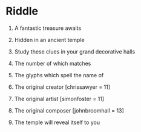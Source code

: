 # Riddle

1. A fantastic treasure awaits
2. Hidden in an ancient temple
3. Study these clues in your grand decorative halls
4. The number of which matches
5. The glyphs which spell the name of

6. The original creator
[chrissawyer = 11]

6. The original artist
[simonfoster = 11]

6. The original composer
[johnbroomhall = 13]

7. The temple will reveal itself to you